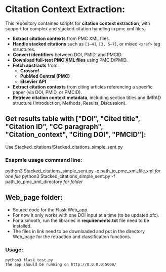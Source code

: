 # Citation Context Extraction:  

This repository containes scripts for **citation context extraction**, with support for complex and stacked citation handling in pmc xml files.

-  **Extract citation contexts** from PMC XML files.
-  **Handle stacked citations** such as `[1–4]`, `[3, 5–7]`, or mixed `<xref>` tag structures.
-  **Convert identifiers** between DOI, PMID, and PMCID.
-  **Download full-text PMC XML files** using PMCID/PMID.
-  **Fetch abstracts** from:
    - **Crossref**
    - **PubMed Central (PMC)**
    - **Elsevier API**
- **Extract citation contexts** from citing articles referencing a specific paper (via DOI, PMID, or PMCID).
- **Retrieve citation context metadata**, including section titles and IMRAD structure (Introduction, Methods, Results, Discussion).


## Get results table with ["DOI", "Cited title", "Citation ID", "CC paragraph", "Citation_context", "Citing DOI", "PMCID"]:

  Use Stacked_citations/Stacked_citations_simple_sent.py

### Exapmle usage command line:

python3 Stacked_citations_simple_sent.py -x path_to_pmc_xml_file.xml  *for one file*
python3 Stacked_citations_simple_sent.py -f path_to_pmc_xml_directory *for folder*


## Web_page folder:
  * Source code for the Flask Web_app.
  * For now it only works with one DOI input at a time (to be updated ofc).
  * For a smooth, run the libraries in **requirements.txt** file need to be installed.
  * The files in link need to be downloaded and put in the directory Web_page for the retraction and classification functions.

### Usage:
    python3 flask_test.py 
    The app should be running on http://0.0.0.0:5000/
    